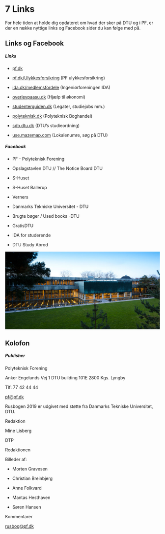 # 7 Links

For hele tiden at holde dig opdateret om hvad der sker på DTU og i PF, er der en række nyttige links og Facebook sider du kan følge med på.
## Links og Facebook

##### Links
* [pf.dk](https://pf.dk)

* [pf.dk/Ulykkesforsikring](https://pf.dk/Ulykkesforsikring)
(PF ulykkesforsikring)

* [ida.dk/medlemsfordele]()
(Ingeniørforeningen IDA)

* [overlevpaasu.dk](https://overlevpaasu.dk)
(Hjælp til økonomi)

* [studenterguiden.dk](https://studenterguiden.dk)
(Legater, studiejobs mm.)

* [polyteknisk.dk](https://polyteknisk.dk)
(Polyteknisk Boghandel)

* [sdb.dtu.dk](https://sdb.dtu.dk)
(DTU’s studieordning)

* [use.mazemap.com](https://use.mazemap.com)
(Lokalenumre, søg på DTU)


##### Facebook
* PF - Polyteknisk Forening

* Opslagstavlen DTU
// The Notice Board DTU

* S-Huset

* S-Huset Ballerup

* Verners

* Danmarks Tekniske Universitet - DTU

* Brugte bøger / Used books -DTU

* GratisDTU

* IDA for studerende

* DTU Study Abrod

<img src="Media/Kap7_Groennegarden.jpg" alt="Grønnegården"/>

## Kolofon

##### Publisher

Polyteknisk Forening

Anker Engelunds Vej 1
DTU building 101E
2800 Kgs. Lyngby

Tlf: 77 42 44 44

pf@pf.dk

Rusbogen 2019 er udgivet med støtte fra Danmarks Tekniske Universitet, DTU.

Redaktion

Mine Lisberg

DTP

Redaktionen

Billeder af:

* Morten Gravesen

* Christian Breinbjerg

* Anne Folkvard

* Mantas Hesthaven

* Søren Hansen

Kommentarer

rusbog@pf.dk
